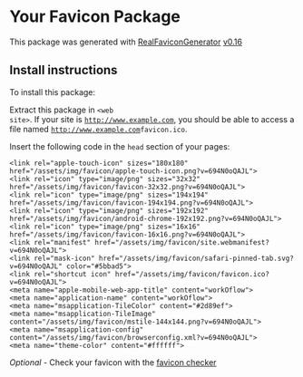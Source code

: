 # Your Favicon Package

This package was generated with [RealFaviconGenerator](https://realfavicongenerator.net/) [v0.16](https://realfavicongenerator.net/change_log#v0.16)

## Install instructions

To install this package:

Extract this package in <code>&lt;web site&gt;<?php echo /assets/img/favicon/ ?></code>. If your site is <code>http://www.example.com</code>, you should be able to access a file named <code>http://www.example.com<?php echo /assets/img/favicon/ ?>favicon.ico</code>.

Insert the following code in the `head` section of your pages:

    <link rel="apple-touch-icon" sizes="180x180" href="/assets/img/favicon/apple-touch-icon.png?v=694N0oQAJL">
    <link rel="icon" type="image/png" sizes="32x32" href="/assets/img/favicon/favicon-32x32.png?v=694N0oQAJL">
    <link rel="icon" type="image/png" sizes="194x194" href="/assets/img/favicon/favicon-194x194.png?v=694N0oQAJL">
    <link rel="icon" type="image/png" sizes="192x192" href="/assets/img/favicon/android-chrome-192x192.png?v=694N0oQAJL">
    <link rel="icon" type="image/png" sizes="16x16" href="/assets/img/favicon/favicon-16x16.png?v=694N0oQAJL">
    <link rel="manifest" href="/assets/img/favicon/site.webmanifest?v=694N0oQAJL">
    <link rel="mask-icon" href="/assets/img/favicon/safari-pinned-tab.svg?v=694N0oQAJL" color="#5bbad5">
    <link rel="shortcut icon" href="/assets/img/favicon/favicon.ico?v=694N0oQAJL">
    <meta name="apple-mobile-web-app-title" content="workOflow">
    <meta name="application-name" content="workOflow">
    <meta name="msapplication-TileColor" content="#2d89ef">
    <meta name="msapplication-TileImage" content="/assets/img/favicon/mstile-144x144.png?v=694N0oQAJL">
    <meta name="msapplication-config" content="/assets/img/favicon/browserconfig.xml?v=694N0oQAJL">
    <meta name="theme-color" content="#ffffff">

*Optional* - Check your favicon with the [favicon checker](https://realfavicongenerator.net/favicon_checker)